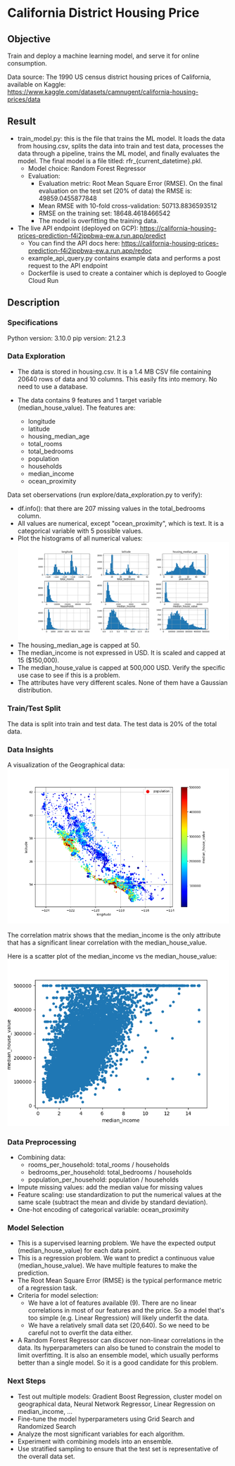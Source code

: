 # California District Housing Price 

## Objective

Train and deploy a machine learning model, and serve it for online consumption.

Data source: The 1990 US census district housing prices of California, available on Kaggle: https://www.kaggle.com/datasets/camnugent/california-housing-prices/data

## Result

- train_model.py: this is the file that trains the ML model. It loads the data from housing.csv, splits the data into train and test data, processes the data through a pipeline, trains the ML model, and finally evaluates the model. The final model is a file titled: rfr_{current_datetime}.pkl.
    - Model choice: Random Forest Regressor
    - Evaluation:
        - Evaluation metric: Root Mean Square Error (RMSE). On the final evaluation on the test set (20% of data) the RMSE is: 49859.0455877848
        - Mean RMSE with 10-fold cross-validation: 50713.8836593512
        - RMSE on the training set: 18648.4618466542
        - The model is overfitting the training data.
- The live API endpoint (deployed on GCP): https://california-housing-prices-prediction-f4i2jppbwa-ew.a.run.app/predict
    - You can find the API docs here: https://california-housing-prices-prediction-f4i2jppbwa-ew.a.run.app/redoc
    - example_api_query.py contains example data and performs a post request to the API endpoint
    - Dockerfile is used to create a container which is deployed to Google Cloud Run

## Description

### Specifications

Python version: 3.10.0
pip version: 21.2.3

### Data Exploration

- The data is stored in housing.csv. It is a 1.4 MB CSV file containing 20640 rows of data and 10 columns. This easily fits into memory. No need to use a database.

- The data contains 9 features and 1 target variable (median_house_value). The features are:
    - longitude
    - latitude
    - housing_median_age
    - total_rooms
    - total_bedrooms
    - population
    - households
    - median_income
    - ocean_proximity

Data set oberservations (run explore/data_exploration.py to verify):
- df.info(): that there are 207 missing values in the total_bedrooms column.
- All values are numerical, except "ocean_proximity", which is text. It is a categorical variable with 5 possible values.
- Plot the histograms of all numerical values:
![Histograms](var_hist.png)
- The housing_median_age is capped at 50.
- The median_income is not expressed in USD. It is scaled and capped at 15 ($150,000).
- The median_house_value is capped at 500,000 USD. Verify the specific use case to see if this is a problem.
- The attributes have very different scales. None of them have a Gaussian distribution.

### Train/Test Split

The data is split into train and test data. The test data is 20% of the total data.

### Data Insights

A visualization of the Geographical data:
![Scatter Plot Prices](scatter_plot_prices.png)

The correlation matrix shows that the median_income is the only attribute that has a significant linear correlation with the median_house_value.

Here is a scatter plot of the median_income vs the median_house_value:
![Scatter Plot Income](scatter_plot_income.png)

### Data Preprocessing

- Combining data:
    - rooms_per_household: total_rooms / households
    - bedrooms_per_household: total_bedrooms / households
    - population_per_household: population / households
- Impute missing values: add the median value for missing values
- Feature scaling: use standardization to put the numerical values at the same scale (subtract the mean and divide by standard deviation).
- One-hot encoding of categorical variable: ocean_proximity

### Model Selection

- This is a supervised learning problem. We have the expected output (median_house_value) for each data point.
- This is a regression problem. We want to predict a continuous value (median_house_value). We have multiple features to make the prediction.
- The Root Mean Square Error (RMSE) is the typical performance metric of a regression task.
- Criteria for model selection:
    - We have a lot of features available (9). There are no linear correlations in most of our features and the price. So a model that's too simple (e.g. Linear Regression) will likely underfit the data.
    - We have a relatively small data set (20,640). So we need to be careful not to overfit the data either.
- A Random Forest Regressor can discover non-linear correlations in the data. Its hyperparameters can also be tuned to constrain the model to limit overfitting. It is also an ensemble model, which usually performs better than a single model. So it is a good candidate for this problem.

### Next Steps

- Test out multiple models: Gradient Boost Regression, cluster model on geographical data, Neural Network Regressor, Linear Regression on median_income, ...
- Fine-tune the model hyperparameters using Grid Search and Randomized Search
- Analyze the most significant variables for each algorithm.
- Experiment with combining models into an ensemble.
- Use stratified sampling to ensure that the test set is representative of the overall data set.